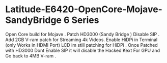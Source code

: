 # Latitude-E6420-OpenCore-Mojave- SandyBridge 6 Series 
Open Core build for  Mojave  .
Patch HD3000 (Sandy Bridge ) Disable SIP .
Add 2GB V-ram patch for Streaming 4k Videos.
Enable HiDPi in Terminal (only Works in HDMI Port) LCD im still patching for HiDPi .
Once Patched with HD3000 Dont Enable SIP it will disable the Hacked Kext For GPU and Go back to 4MB V-ram .
